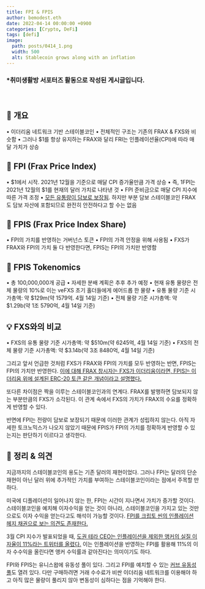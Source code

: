 ```yaml
---
title: FPI & FPIS
author: bemodest.eth
date: 2022-04-14 00:00:00 +0900
categories: [Crypto, DeFi]
tags: [defi]
image:
  path: posts/0414_1.png
  width: 500
  alt: Stablecoin grows along with an inflation
---
```


### *취미생활방 서포터즈 활동으로 작성된 게시글입니다.
　　　　　　　　　　　　　　　　　　　　　　　　　　　　　　　　　　　　　　　　　　　　    
## 🔎 개요
• 이더리움 네트워크 기반 스테이블코인
• 전체적인 구조는 기존의 FRAX & FXS와 비슷함
• 그러나 $1를 항상 유지하는 FRAX와 달리 FRI는 인플레이션율(CPI)에 따라 매달 가치가 상승

## 🔎 FPI (Frax Price Index)
• $1에서 시작. 2021년 12월을 기준으로 매달 CPI 증가율만큼 가격 상승
• 즉, 1FPI는 2021년 12월의 $1를 현재의 달러 가치로 나타낸 것
• FPI 준비금으로 매달 CPI 지수에 따른 가격 조정
• [모든 유통량이 담보로 보장됨](https://t.me/fraxfinance/188604). 하지만 부분 담보 스테이블코인 FRAX도 담보 자산에 포함되므로 완전히 안전하다고 할 수는 없음

## 🔎 FPIS (Frax Price Index Share)
• FPI의 가치를 반영하는 거버넌스 토큰
• FPI의 가격 안정을 위해 사용됨
• FXS가 FRAX와 FPI의 가치 둘 다 반영한다면, FPIS는 FPI의 가치만 반영함

## 🔎 FPIS Tokenomics
• 총 100,000,000개 공급
• 자세한 분배 계획은 추후 추가 예정
• 현재 유통 물량은 전체 물량의 10%로 이는 veFXS 초기 홀더들에게 에어드롭 한 물량
• 유통 물량 기준 시가총액: 약 $129m(약 1579억. 4월 14일 기준)
• 전체 물량 기준 시가총액: 약 $1.29b(약 1조 5790억, 4월 14일 기준)

## 💡 FXS와의 비교
• FXS의 유통 물량 기준 시가총액: 약 $510m(약 6245억, 4월 14일 기준)
• FXS의 전체 물량 기준 시가총액: 약 $3.14b(약 3조 8480억, 4월 14일 기준)

그리고 앞서 언급한 것처럼 FXS가 FRAX와 FPI의 가치를 모두 반영하는 반면, FPIS는 FPI의 가치만 반영한다. [이에 대해 FRAX 창시자는 FXS가 이더리움이라면, FPIS는 이더리움 위에 설계된 ERC-20 토큰 같은 개념이라고 설명했다.](https://t.me/fraxfinance/188482)

또다른 차이점은 짝을 이루는 스테이블코인과의 연계다. FRAX를 발행하면 담보되지 않는 부분만큼의 FXS가 소각된다. 이 관계 속에서 FXS의 가치가 FRAX의 수요를 정확하게 반영할 수 있다.

반면에 FPI는 전량이 담보로 보장되기 때문에 이러한 관계가 성립하지 않는다. 아직 자세한 토크노믹스가 나오지 않았기 때문에 FPIS가 FPI의 가치를 정확하게 반영할 수 있는지는 판단하기 이르다고 생각한다.

## 🔎 정리 & 의견
지금까지의 스테이블코인의 용도는 기존 달러의 재현이었다. 그러나 FPI는 달러의 단순 재현이 아닌 달러 위에 추가적인 가치를 부여하는 스테이블코인이라는 점에서 주목할 만하다.

미국에 디플레이션이 일어나지 않는 한, FPI는 시간이 지나면서 가치가 증가할 것이다. 스테이블코인을 예치해 이자수익을 얻는 것이 아니라, 스테이블코인을 가지고 있는 것만으로도 이자 수익을 얻는다고도 해석이 가능할 것이다. [FPI를 크립토 씬의 인플레이션 헤지 채권으로 보는 의견도 존재한다.](https://twitter.com/alphanonceStaff/status/1513781455675027456?s=20&t=9YVE_BZ796dofURWb7QKDQ)

3월 CPI 지수가 발표되었을 때, [도권 테라 CEO는 인플레이션을 제외한 앵커의 실질 이자율이 11%라는 트위터를 올렸다.](https://twitter.com/stablekwon/status/1513858261467889667?s=20&t=9YVE_BZ796dofURWb7QKDQ) 이는 인플레이션을 반영하는 FPI를 활용해 11%의 이자 수수익을 올린다면 앵커 수익률과 같아진다는 의미이기도 하다.

FPI와 FPIS는 유니스왑에 유동성 풀이 있다. 그리고 FPI를 예치할 수 있는 [커브 유동성 풀](https://curve.fi/factory-crypto/48)도 열려 있다. 다만 구매하려면 거래 수수료가 비싼 이더리움 네트워크를 이용해야 하고 아직 많은 물량이 풀리지 않아 변동성이 심하다는 점을 기억해야 한다.
